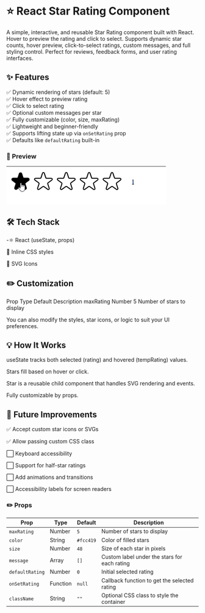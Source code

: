 # ⭐ React Star Rating Component

A simple, interactive, and reusable Star Rating component built with React. Hover to preview the rating and click to select.
Supports dynamic star counts, hover preview, click-to-select ratings, custom messages, and full styling control.
Perfect for reviews, feedback forms, and user rating interfaces.

## ✨ Features

✅ Dynamic rendering of stars (default: 5)  
✅ Hover effect to preview rating  
✅ Click to select rating  
✅ Optional custom messages per star  
✅ Fully customizable (color, size, maxRating)  
✅ Lightweight and beginner-friendly  
✅ Supports lifting state up via `onSetRating` prop  
✅ Defaults like `defaultRating` built-in

### 📸 Preview

![alt text](<public/img/Star Rating.gif>)

## 🛠 Tech Stack

-⚛️ React (useState, props)

🎨 Inline CSS styles

🧩 SVG Icons

## ✏️ Customization

Prop Type Default Description
maxRating Number 5 Number of stars to display

You can also modify the styles, star icons, or logic to suit your UI preferences.

## 💡 How It Works

useState tracks both selected (rating) and hovered (tempRating) values.

Stars fill based on hover or click.

Star is a reusable child component that handles SVG rendering and events.

Fully customizable by props.

## 🧪 Future Improvements

✅ Accept custom star icons or SVGs

✅ Allow passing custom CSS class

⬜ Keyboard accessibility

⬜ Support for half-star ratings

⬜ Add animations and transitions

⬜ Accessibility labels for screen readers

### ✏️ Props

| Prop            | Type     | Default   | Description                                  |
| --------------- | -------- | --------- | -------------------------------------------- |
| `maxRating`     | Number   | `5`       | Number of stars to display                   |
| `color`         | String   | `#fcc419` | Color of filled stars                        |
| `size`          | Number   | `48`      | Size of each star in pixels                  |
| `message`       | Array    | `[]`      | Custom label under the stars for each rating |
| `defaultRating` | Number   | `0`       | Initial selected rating                      |
| `onSetRating`   | Function | `null`    | Callback function to get the selected rating |
| `className`     | String   | `""`      | Optional CSS class to style the container    |
